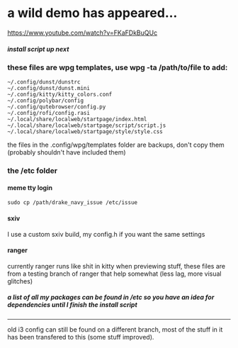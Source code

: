 # a wild demo has appeared...
https://www.youtube.com/watch?v=FKaFDkBuQUc
##### install script up next


### these files are wpg templates, use wpg -ta /path/to/file to add:
```
~/.config/dunst/dunstrc
~/.config/dunst/dunst.mini
~/.config/kitty/kitty_colors.conf
~/.config/polybar/config
~/.config/qutebrowser/config.py
~/.config/rofi/config.rasi
~/.local/share/localweb/startpage/index.html
~/.local/share/localweb/startpage/script/script.js
~/.local/share/localweb/startpage/style/style.css
```
the files in the .config/wpg/templates folder are backups, don't copy them (probably shouldn't have included them)


### the /etc folder

#### meme tty login
`sudo cp /path/drake_navy_issue /etc/issue`

#### sxiv
I use a custom sxiv build, my config.h if you want the same settings

#### ranger
currently ranger runs like shit in kitty when previewing stuff, these files are from a testing branch of ranger that help somewhat (less lag, more visual glitches)

##### a list of all my packages can be found in /etc so you have an idea for dependencies until I finish the install script


---
old i3 config can still be found on a different branch, most of the stuff in it has been transfered to this (some stuff improved).
